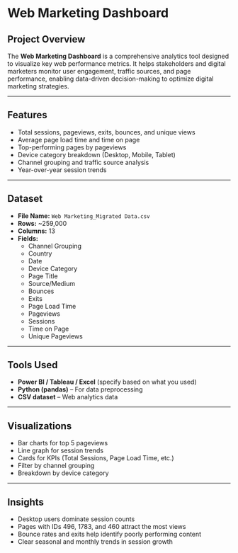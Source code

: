 # Web Marketing Dashboard

## Project Overview

The **Web Marketing Dashboard** is a comprehensive analytics tool designed to visualize key web performance metrics. It helps stakeholders and digital marketers monitor user engagement, traffic sources, and page performance, enabling data-driven decision-making to optimize digital marketing strategies.

---

## Features

- Total sessions, pageviews, exits, bounces, and unique views
- Average page load time and time on page
- Top-performing pages by pageviews
- Device category breakdown (Desktop, Mobile, Tablet)
- Channel grouping and traffic source analysis
- Year-over-year session trends

---

## Dataset

- **File Name:** `Web Marketing_Migrated Data.csv`
- **Rows:** ~259,000
- **Columns:** 13
- **Fields:**  
  - Channel Grouping  
  - Country  
  - Date  
  - Device Category  
  - Page Title  
  - Source/Medium  
  - Bounces  
  - Exits  
  - Page Load Time  
  - Pageviews  
  - Sessions  
  - Time on Page  
  - Unique Pageviews

---

## Tools Used

- **Power BI / Tableau / Excel** (specify based on what you used)
- **Python (pandas)** – For data preprocessing
- **CSV dataset** – Web analytics data

---

## Visualizations

- Bar charts for top 5 pageviews
- Line graph for session trends
- Cards for KPIs (Total Sessions, Page Load Time, etc.)
- Filter by channel grouping
- Breakdown by device category

---

## Insights

- Desktop users dominate session counts
- Pages with IDs 496, 1783, and 460 attract the most views
- Bounce rates and exits help identify poorly performing content
- Clear seasonal and monthly trends in session growth
